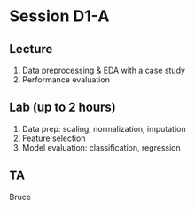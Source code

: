 # Session D1-A

## Lecture
1. Data preprocessing & EDA with a case study
2. Performance evaluation

## Lab (up to 2 hours)
1. Data prep: scaling, normalization, imputation
2. Feature selection
3. Model evaluation: classification, regression

## TA
Bruce
